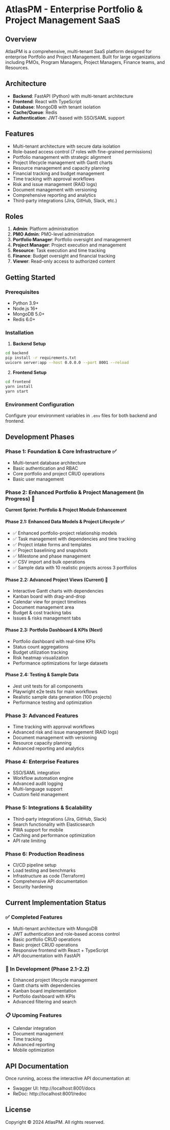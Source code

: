 # AtlasPM - Enterprise Portfolio & Project Management SaaS

## Overview
AtlasPM is a comprehensive, multi-tenant SaaS platform designed for enterprise Portfolio and Project Management. Built for large organizations including PMOs, Program Managers, Project Managers, Finance teams, and Resources.

## Architecture
- **Backend**: FastAPI (Python) with multi-tenant architecture
- **Frontend**: React with TypeScript
- **Database**: MongoDB with tenant isolation
- **Cache/Queue**: Redis
- **Authentication**: JWT-based with SSO/SAML support

## Features
- Multi-tenant architecture with secure data isolation
- Role-based access control (7 roles with fine-grained permissions)
- Portfolio management with strategic alignment
- Project lifecycle management with Gantt charts
- Resource management and capacity planning
- Financial tracking and budget management
- Time tracking with approval workflows
- Risk and issue management (RAID logs)
- Document management with versioning
- Comprehensive reporting and analytics
- Third-party integrations (Jira, GitHub, Slack, etc.)

## Roles
1. **Admin**: Platform administration
2. **PMO Admin**: PMO-level administration
3. **Portfolio Manager**: Portfolio oversight and management
4. **Project Manager**: Project execution and management
5. **Resource**: Task execution and time tracking
6. **Finance**: Budget oversight and financial tracking
7. **Viewer**: Read-only access to authorized content

## Getting Started

### Prerequisites
- Python 3.9+
- Node.js 16+
- MongoDB 5.0+
- Redis 6.0+

### Installation

1. **Backend Setup**
```bash
cd backend
pip install -r requirements.txt
uvicorn server:app --host 0.0.0.0 --port 8001 --reload
```

2. **Frontend Setup**
```bash
cd frontend
yarn install
yarn start
```

### Environment Configuration
Configure your environment variables in `.env` files for both backend and frontend.

## Development Phases

### Phase 1: Foundation & Core Infrastructure ✅
- Multi-tenant database architecture
- Basic authentication and RBAC
- Core portfolio and project CRUD operations
- Basic user management

### Phase 2: Enhanced Portfolio & Project Management (In Progress) 🚧
**Current Sprint: Portfolio & Project Module Enhancement**

#### Phase 2.1: Enhanced Data Models & Project Lifecycle ✅
- ✅ Enhanced portfolio-project relationship models
- ✅ Task management with dependencies and time tracking
- ✅ Project intake forms and templates
- ✅ Project baselining and snapshots
- ✅ Milestone and phase management
- ✅ CSV import and bulk operations
- ✅ Sample data with 10 realistic projects across 3 portfolios

#### Phase 2.2: Advanced Project Views (Current) 🔄
- Interactive Gantt charts with dependencies
- Kanban board with drag-and-drop
- Calendar view for project timelines
- Document management area
- Budget & cost tracking tabs
- Issues & risks management tabs

#### Phase 2.3: Portfolio Dashboard & KPIs (Next)
- Portfolio dashboard with real-time KPIs
- Status count aggregations
- Budget utilization tracking
- Risk heatmap visualization
- Performance optimizations for large datasets

#### Phase 2.4: Testing & Sample Data
- Jest unit tests for all components
- Playwright e2e tests for main workflows
- Realistic sample data generation (100 projects)
- Performance testing and optimization

### Phase 3: Advanced Features
- Time tracking with approval workflows
- Advanced risk and issue management (RAID logs)
- Document management with versioning
- Resource capacity planning
- Advanced reporting and analytics

### Phase 4: Enterprise Features
- SSO/SAML integration
- Workflow automation engine
- Advanced audit logging
- Multi-language support
- Custom field management

### Phase 5: Integrations & Scalability
- Third-party integrations (Jira, GitHub, Slack)
- Search functionality with Elasticsearch
- PWA support for mobile
- Caching and performance optimization
- API rate limiting

### Phase 6: Production Readiness
- CI/CD pipeline setup
- Load testing and benchmarks
- Infrastructure as code (Terraform)
- Comprehensive API documentation
- Security hardening

## Current Implementation Status

### ✅ Completed Features
- Multi-tenant architecture with MongoDB
- JWT authentication and role-based access control
- Basic portfolio CRUD operations
- Basic project CRUD operations
- Responsive frontend with React + TypeScript
- API documentation with FastAPI

### 🚧 In Development (Phase 2.1-2.2)
- Enhanced project lifecycle management
- Gantt charts with dependencies
- Kanban board implementation
- Portfolio dashboard with KPIs
- Advanced filtering and search

### 📋 Upcoming Features
- Calendar integration
- Document management
- Time tracking
- Advanced reporting
- Mobile optimization

## API Documentation
Once running, access the interactive API documentation at:
- Swagger UI: http://localhost:8001/docs
- ReDoc: http://localhost:8001/redoc

## License
Copyright © 2024 AtlasPM. All rights reserved.